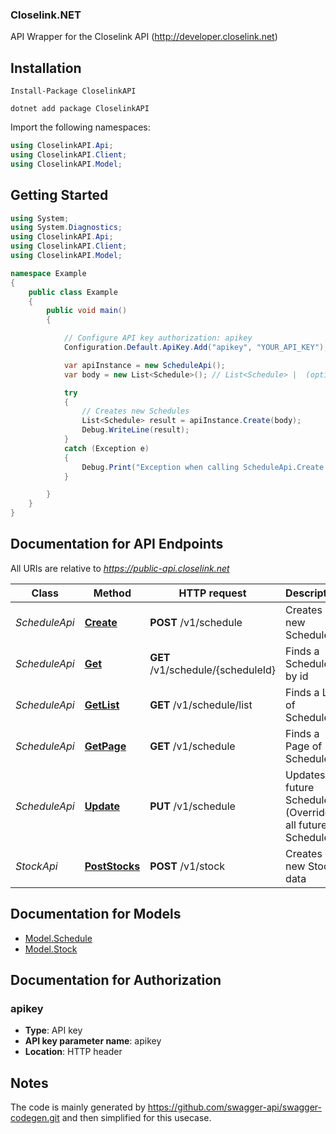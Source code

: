 ### Closelink.NET
API Wrapper for the Closelink API (http://developer.closelink.net)

<a name="installation"></a>
## Installation
```
Install-Package CloselinkAPI
```

```
dotnet add package CloselinkAPI
```

Import the following namespaces:
```csharp
using CloselinkAPI.Api;
using CloselinkAPI.Client;
using CloselinkAPI.Model;
```

<a name="getting-started"></a>
## Getting Started

```csharp
using System;
using System.Diagnostics;
using CloselinkAPI.Api;
using CloselinkAPI.Client;
using CloselinkAPI.Model;

namespace Example
{
    public class Example
    {
        public void main()
        {

            // Configure API key authorization: apikey
            Configuration.Default.ApiKey.Add("apikey", "YOUR_API_KEY");

            var apiInstance = new ScheduleApi();
            var body = new List<Schedule>(); // List<Schedule> |  (optional) 

            try
            {
                // Creates new Schedules
                List<Schedule> result = apiInstance.Create(body);
                Debug.WriteLine(result);
            }
            catch (Exception e)
            {
                Debug.Print("Exception when calling ScheduleApi.Create: " + e.Message );
            }

        }
    }
}
```

<a name="documentation-for-api-endpoints"></a>
## Documentation for API Endpoints

All URIs are relative to *https://public-api.closelink.net*

Class | Method | HTTP request | Description
------------ | ------------- | ------------- | -------------
*ScheduleApi* | [**Create**](docs/ScheduleApi.md#create) | **POST** /v1/schedule | Creates new Schedules
*ScheduleApi* | [**Get**](docs/ScheduleApi.md#get) | **GET** /v1/schedule/{scheduleId} | Finds a Schedule by id
*ScheduleApi* | [**GetList**](docs/ScheduleApi.md#getlist) | **GET** /v1/schedule/list | Finds a List of Schedules
*ScheduleApi* | [**GetPage**](docs/ScheduleApi.md#getpage) | **GET** /v1/schedule | Finds a Page of Schedules
*ScheduleApi* | [**Update**](docs/ScheduleApi.md#update) | **PUT** /v1/schedule | Updates future Schedules (Overrides all future Schedules)
*StockApi* | [**PostStocks**](docs/StockApi.md#poststocks) | **POST** /v1/stock | Creates new Stock data


<a name="documentation-for-models"></a>
## Documentation for Models

 - [Model.Schedule](docs/Schedule.md)
 - [Model.Stock](docs/Stock.md)


<a name="documentation-for-authorization"></a>
## Documentation for Authorization

<a name="apikey"></a>
### apikey

- **Type**: API key
- **API key parameter name**: apikey
- **Location**: HTTP header


## Notes
The code is mainly generated by https://github.com/swagger-api/swagger-codegen.git and then simplified for this usecase.